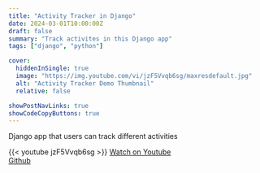 ```yaml
---
title: "Activity Tracker in Django"
date: 2024-03-01T10:00:00Z
draft: false
summary: "Track activites in this Django app"
tags: ["django", "python"]

cover:
  hiddenInSingle: true
  image: "https://img.youtube.com/vi/jzF5Vvqb6sg/maxresdefault.jpg"
  alt: "Activity Tracker Demo Thumbnail"
  relative: false

showPostNavLinks: true
showCodeCopyButtons: true
---
```


Django app that users can track different activities

{{< youtube jzF5Vvqb6sg >}}
[Watch on Youtube](https://www.youtube.com/watch?v=jzF5Vvqb6sg)  
[Github](https://github.com/jonnyjackson26/spring2024USU-cs2610-activityTracker)
